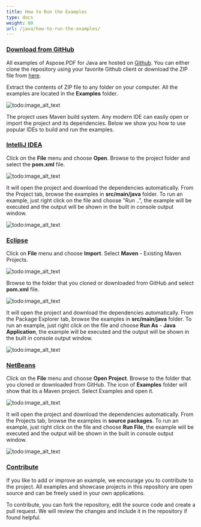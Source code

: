 ```yaml
---
title: How to Run the Examples
type: docs
weight: 80
url: /java/how-to-run-the-examples/
---
```


### <ins>**Download from GitHub**
All examples of Aspose.PDF for Java are hosted on [Github](https://github.com/aspose-pdf/Aspose.PDF-for-Java). You can either clone the repository using your favorite Github client or download the ZIP file from [here](https://github.com/aspose-pdf/Aspose.PDF-for-Java/archive/master.zip).

Extract the contents of ZIP file to any folder on your computer. All the examples are located in the **Examples** folder.

![todo:image_alt_text](how-to-run-the-examples_1.png)

The project uses Maven build system. Any modern IDE can easily open or import the project and its dependencies. Below we show you how to use popular IDEs to build and run the examples.
### <ins>**IntelliJ IDEA**
Click on the **File** menu and choose **Open**. Browse to the project folder and select the **pom.xml** file.

![todo:image_alt_text](how-to-run-the-examples_2.png)

It will open the project and download the dependencies automatically. From the Project tab, browse the examples in **src/main/java** folder. To run an example, just right click on the file and choose "Run ..", the example will be executed and the output will be shown in the built in console output window.

![todo:image_alt_text](how-to-run-the-examples_3.png)
### <ins>**Eclipse**
Click on **File** menu and choose **Import**. Select **Maven** - Existing Maven Projects.

![todo:image_alt_text](how-to-run-the-examples_4.png)

Browse to the folder that you cloned or downloaded from GitHub and select **pom.xml** file.

![todo:image_alt_text](how-to-run-the-examples_5.png)

It will open the project and download the dependencies automatically. From the Package Explorer tab, browse the examples in **src/main/java** folder. To run an example, just right click on the file and choose **Run As** - **Java Application**, the example will be executed and the output will be shown in the built in console output window.

![todo:image_alt_text](how-to-run-the-examples_6.png)
### <ins>**NetBeans**
Click on the **File** menu and choose **Open Project**. Browse to the folder that you cloned or downloaded from GitHub. The icon of **Examples** folder will show that its a Maven project. Select Examples and open it.

![todo:image_alt_text](how-to-run-the-examples_7.png)

It will open the project and download the dependencies automatically. From the Projects tab, browse the examples in **source packages**. To run an example, just right click on the file and choose **Run File**, the example will be executed and the output will be shown in the built in console output window.

![todo:image_alt_text](how-to-run-the-examples_8.png)
### <ins>**Contribute**
If you like to add or improve an example, we encourage you to contribute to the project. All examples and showcase projects in this repository are open source and can be freely used in your own applications.

To contribute, you can fork the repository, edit the source code and create a pull request. We will review the changes and include it in the repository if found helpful.
